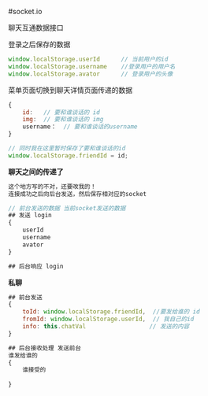 #socket.io

聊天互通数据接口



登录之后保存的数据

```js
window.localStorage.userId   	// 当前用户的id
window.localStorage.username  	//登录用户的用户名
window.localStorage.avator		// 登录用户的头像
```

菜单页面切换到聊天详情页面传递的数据

```js
{
    id:   // 要和谁谈话的 id
    img:  // 要和谁谈话的 img
    username：  // 要和谁谈话的username
}

// 同时我在这里暂时保存了要和谁谈话的id
window.localStorage.friendId = id;
```



**聊天之间的传递了**

```js
这个地方写的不对，还要改我的！
连接成功之后向后台发送，然后保存相对应的socket

// 前台发送的数据 当前socket发送的数据
## 发送 login
{
    userId
    username
  	avator
}

## 后台响应 login


```

**私聊**

```js
## 前台发送
{
    toId: window.localStorage.friendId,  //要发给谁的 id
    fromId: window.localStorage.userId,  // 我自己的id
    info: this.chatVal					// 发送的内容
}

## 后台接收处理 发送前台
谁发给谁的
{
    谁接受的
    
}


```











































